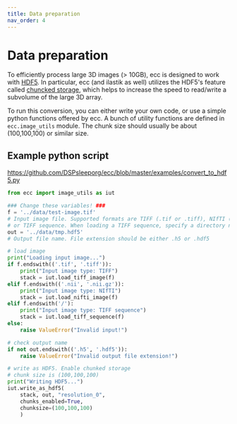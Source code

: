 ```yaml
---
title: Data preparation
nav_order: 4
---
```


# Data preparation
To efficiently process large 3D images (> 10GB), ecc is designed to work with [HDF5](https://www.hdfgroup.org/solutions/hdf5/). In particular, ecc (and ilastik as well) utilizes the HDF5's feature called [chuncked storage](https://support.hdfgroup.org/HDF5/doc/Advanced/Chunking/index.html), which helps to increase the speed to read/write a subvolume of the large 3D array.

To run this conversion, you can either write your own code, or use a simple python functions offered by ecc. A bunch of utility functions are defined in `ecc.image_utils` module. The chunk size should usually be about (100,100,100) or similar size.

## Example python script
<https://github.com/DSPsleeporg/ecc/blob/master/examples/convert_to_hdf5.py>

```python
from ecc import image_utils as iut

### Change these variables! ###
f = '../data/test-image.tif'
# Input image file. Supported formats are TIFF (.tif or .tiff), NIfTI (.nii or .nii.gz),
# or TIFF sequence. When loading a TIFF sequence, specify a directory name which should end with /.
out = '../data/tmp.hdf5'
# Output file name. File extension should be either .h5 or .hdf5

# load image
print("Loading input image...")
if f.endswith(('.tif', '.tiff')):
    print("Input image type: TIFF")
    stack = iut.load_tiff_image(f)
elif f.endswith(('.nii', '.nii.gz')):
    print("Input image type: NIfTI")
    stack = iut.load_nifti_image(f)
elif f.endswith('/'):
    print("Input image type: TIFF sequence")
    stack = iut.load_tiff_sequence(f)
else:
    raise ValueError("Invalid input!")

# check output name
if not out.endswith(('.h5', '.hdf5')):
    raise ValueError("Invalid output file extension!")

# write as HDF5. Enable chunked storage
# chunk size is (100,100,100)
print("Writing HDF5...")
iut.write_as_hdf5(
    stack, out, "resolution_0",
    chunks_enabled=True,
    chunksize=(100,100,100)
    )
```

